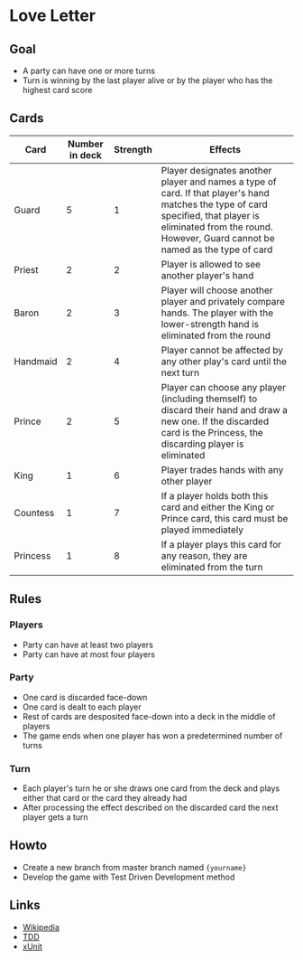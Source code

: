 # Love Letter

## Goal
- A party can have one or more turns
- Turn is winning by the last player alive or by the player who has the highest card score

## Cards

|Card|Number in deck|Strength|Effects|
|-|-|-|-|
|Guard|5|1|Player designates another player and names a type of card. If that player's hand matches the type of card specified, that player is eliminated from the round. However, Guard cannot be named as the type of card|
|Priest|2|2|Player is allowed to see another player's hand|
|Baron|2|3|Player will choose another player and privately compare hands. The player with the lower-strength hand is eliminated from the round|
|Handmaid|2|4|Player cannot be affected by any other play's card until the next turn|
|Prince|2|5|Player can choose any player (including themself) to discard their hand and draw a new one. If the discarded card is the Princess, the discarding player is eliminated|
|King|1|6|Player trades hands with any other player|
|Countess|1|7|If a player holds both this card and either the King or Prince card, this card must be played immediately|
|Princess|1|8|If a player plays this card for any reason, they are eliminated from the turn|

## Rules

### Players

- Party can have at least two players
- Party can have at most four players

### Party

- One card is discarded face-down
- One card is dealt to each player
- Rest of cards are desposited face-down into a deck in the middle of players
- The game ends when one player has won a predetermined number of turns

### Turn

- Each player's turn he or she draws one card from the deck and plays either that card or the card they already had
- After processing the effect described on the discarded card the next player gets a turn

## Howto

- Create a new branch from master branch named `{yourname}`
- Develop the game with Test Driven Development method

## Links

- [Wikipedia](https://en.wikipedia.org/wiki/Love_Letter_(card_game))
- [TDD](https://putaindecode.io/articles/se-lancer-dans-le-tdd/)
- [xUnit](https://docs.microsoft.com/fr-fr/dotnet/core/testing/unit-testing-with-dotnet-test)
